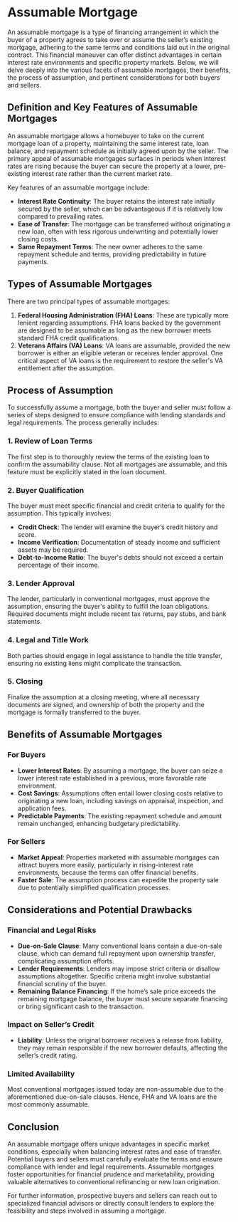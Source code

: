 # Assumable Mortgage

An assumable mortgage is a type of financing arrangement in which the buyer of a property agrees to take over or assume the seller’s existing mortgage, adhering to the same terms and conditions laid out in the original contract. This financial maneuver can offer distinct advantages in certain interest rate environments and specific property markets. Below, we will delve deeply into the various facets of assumable mortgages, their benefits, the process of assumption, and pertinent considerations for both buyers and sellers.

## Definition and Key Features of Assumable Mortgages

An assumable mortgage allows a homebuyer to take on the current mortgage loan of a property, maintaining the same interest rate, loan balance, and repayment schedule as initially agreed upon by the seller. The primary appeal of assumable mortgages surfaces in periods when interest rates are rising because the buyer can secure the property at a lower, pre-existing interest rate rather than the current market rate.

Key features of an assumable mortgage include:

- **Interest Rate Continuity**: The buyer retains the interest rate initially secured by the seller, which can be advantageous if it is relatively low compared to prevailing rates.
- **Ease of Transfer**: The mortgage can be transferred without originating a new loan, often with less rigorous underwriting and potentially lower closing costs.
- **Same Repayment Terms**: The new owner adheres to the same repayment schedule and terms, providing predictability in future payments.

## Types of Assumable Mortgages

There are two principal types of assumable mortgages:

1. **Federal Housing Administration (FHA) Loans**: These are typically more lenient regarding assumptions. FHA loans backed by the government are designed to be assumable as long as the new borrower meets standard FHA credit qualifications.
2. **Veterans Affairs (VA) Loans**: VA loans are assumable, provided the new borrower is either an eligible veteran or receives lender approval. One critical aspect of VA loans is the requirement to restore the seller's VA entitlement after the assumption.

## Process of Assumption

To successfully assume a mortgage, both the buyer and seller must follow a series of steps designed to ensure compliance with lending standards and legal requirements. The process generally includes:

### 1. Review of Loan Terms

The first step is to thoroughly review the terms of the existing loan to confirm the assumability clause. Not all mortgages are assumable, and this feature must be explicitly stated in the loan document.

### 2. Buyer Qualification

The buyer must meet specific financial and credit criteria to qualify for the assumption. This typically involves:

- **Credit Check**: The lender will examine the buyer’s credit history and score.
- **Income Verification**: Documentation of steady income and sufficient assets may be required.
- **Debt-to-Income Ratio**: The buyer's debts should not exceed a certain percentage of their income.

### 3. Lender Approval

The lender, particularly in conventional mortgages, must approve the assumption, ensuring the buyer's ability to fulfill the loan obligations. Required documents might include recent tax returns, pay stubs, and bank statements.

### 4. Legal and Title Work

Both parties should engage in legal assistance to handle the title transfer, ensuring no existing liens might complicate the transaction.

### 5. Closing

Finalize the assumption at a closing meeting, where all necessary documents are signed, and ownership of both the property and the mortgage is formally transferred to the buyer.

## Benefits of Assumable Mortgages

### For Buyers

- **Lower Interest Rates**: By assuming a mortgage, the buyer can seize a lower interest rate established in a previous, more favorable rate environment.
- **Cost Savings**: Assumptions often entail lower closing costs relative to originating a new loan, including savings on appraisal, inspection, and application fees.
- **Predictable Payments**: The existing repayment schedule and amount remain unchanged, enhancing budgetary predictability.

### For Sellers

- **Market Appeal**: Properties marketed with assumable mortgages can attract buyers more easily, particularly in rising-interest rate environments, because the terms can offer financial benefits.
- **Faster Sale**: The assumption process can expedite the property sale due to potentially simplified qualification processes.

## Considerations and Potential Drawbacks

### Financial and Legal Risks

- **Due-on-Sale Clause**: Many conventional loans contain a due-on-sale clause, which can demand full repayment upon ownership transfer, complicating assumption efforts.
- **Lender Requirements**: Lenders may impose strict criteria or disallow assumptions altogether. Specific criteria might involve substantial financial scrutiny of the buyer.
- **Remaining Balance Financing**: If the home’s sale price exceeds the remaining mortgage balance, the buyer must secure separate financing or bring significant cash to the transaction.

### Impact on Seller’s Credit

- **Liability**: Unless the original borrower receives a release from liability, they may remain responsible if the new borrower defaults, affecting the seller’s credit rating.

### Limited Availability

Most conventional mortgages issued today are non-assumable due to the aforementioned due-on-sale clauses. Hence, FHA and VA loans are the most commonly assumable.

## Conclusion

An assumable mortgage offers unique advantages in specific market conditions, especially when balancing interest rates and ease of transfer. Potential buyers and sellers must carefully evaluate the terms and ensure compliance with lender and legal requirements. Assumable mortgages foster opportunities for financial prudence and marketability, providing valuable alternatives to conventional refinancing or new loan origination.

For further information, prospective buyers and sellers can reach out to specialized financial advisors or directly consult lenders to explore the feasibility and steps involved in assuming a mortgage.